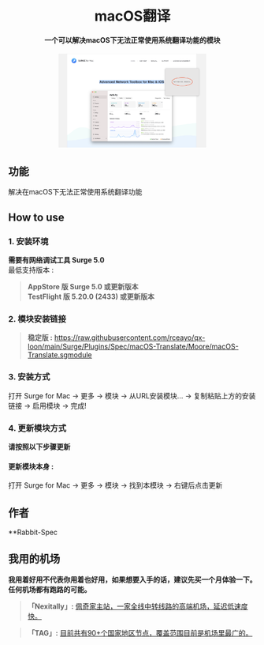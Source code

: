 <h1 align="center">macOS翻译</h1>

<h4 align="center">一个可以解决macOS下无法正常使用系统翻译功能的模块 </h4>

<p align="center">
<img src="https://raw.githubusercontent.com/rceayo/qx-loon/main/Surge/Plugins/Spec/macOS-Translate/img/1.png" width="300"></img>
</p>

## 功能
解决在macOS下无法正常使用系统翻译功能

## How to use
### 1. 安装环境
**需要有网络调试工具 Surge 5.0**<br>
最低支持版本 :<br>
>**AppStore 版 Surge 5.0 或更新版本**<br>
>**TestFlight 版 5.20.0 (2433) 或更新版本**

### 2. 模块安装链接
> **稳定版 :** https://raw.githubusercontent.com/rceayo/qx-loon/main/Surge/Plugins/Spec/macOS-Translate/Moore/macOS-Translate.sgmodule<br>

### 3. 安装方式
打开 Surge for Mac -> 更多 -> 模块 -> 从URL安装模块... -> 复制粘贴上方的安装链接 -> 启用模块 -> 完成!

### 4. 更新模块方式
**请按照以下步骤更新**<br>
#### 更新模块本身 : 
打开 Surge for Mac -> 更多 -> 模块 -> 找到本模块 -> 右键后点击更新<br>

## 作者
**Rabbit-Spec<br>

## 我用的机场
**我用着好用不代表你用着也好用，如果想要入手的话，建议先买一个月体验一下。任何机场都有跑路的可能。**<br>
> **「Nexitally」:** [佩奇家主站，一家全线中转线路的高端机场，延迟低速度快。](https://naiixi.com/signupbyemail.aspx?MemberCode=0b532ff85dda43e595fb1ae17843ae6d20211110231626) <br>

> **「TAG」:** [目前共有90+个国家地区节点，覆盖范围目前是机场里最广的。](https://tagss04.pro/#/auth/hlnIqYOx)